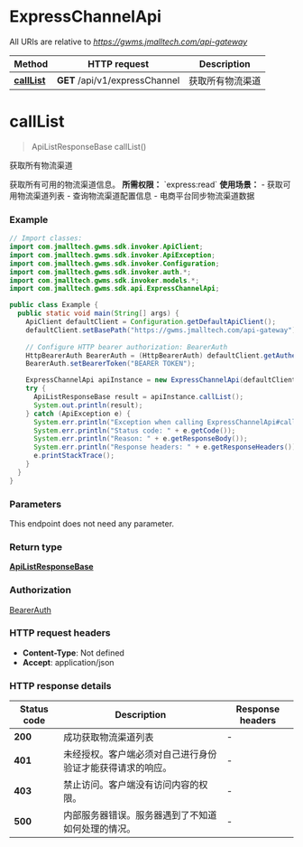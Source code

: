 # ExpressChannelApi

All URIs are relative to *https://gwms.jmalltech.com/api-gateway*

| Method | HTTP request | Description |
|------------- | ------------- | -------------|
| [**callList**](ExpressChannelApi.md#callList) | **GET** /api/v1/expressChannel | 获取所有物流渠道 |


<a id="callList"></a>
# **callList**
> ApiListResponseBase callList()

获取所有物流渠道

获取所有可用的物流渠道信息。  **所需权限：** &#x60;express:read&#x60;  **使用场景：** - 获取可用物流渠道列表 - 查询物流渠道配置信息 - 电商平台同步物流渠道数据 

### Example
```java
// Import classes:
import com.jmalltech.gwms.sdk.invoker.ApiClient;
import com.jmalltech.gwms.sdk.invoker.ApiException;
import com.jmalltech.gwms.sdk.invoker.Configuration;
import com.jmalltech.gwms.sdk.invoker.auth.*;
import com.jmalltech.gwms.sdk.invoker.models.*;
import com.jmalltech.gwms.sdk.api.ExpressChannelApi;

public class Example {
  public static void main(String[] args) {
    ApiClient defaultClient = Configuration.getDefaultApiClient();
    defaultClient.setBasePath("https://gwms.jmalltech.com/api-gateway");
    
    // Configure HTTP bearer authorization: BearerAuth
    HttpBearerAuth BearerAuth = (HttpBearerAuth) defaultClient.getAuthentication("BearerAuth");
    BearerAuth.setBearerToken("BEARER TOKEN");

    ExpressChannelApi apiInstance = new ExpressChannelApi(defaultClient);
    try {
      ApiListResponseBase result = apiInstance.callList();
      System.out.println(result);
    } catch (ApiException e) {
      System.err.println("Exception when calling ExpressChannelApi#callList");
      System.err.println("Status code: " + e.getCode());
      System.err.println("Reason: " + e.getResponseBody());
      System.err.println("Response headers: " + e.getResponseHeaders());
      e.printStackTrace();
    }
  }
}
```

### Parameters
This endpoint does not need any parameter.

### Return type

[**ApiListResponseBase**](ApiListResponseBase.md)

### Authorization

[BearerAuth](../README.md#BearerAuth)

### HTTP request headers

 - **Content-Type**: Not defined
 - **Accept**: application/json

### HTTP response details
| Status code | Description | Response headers |
|-------------|-------------|------------------|
| **200** | 成功获取物流渠道列表 |  -  |
| **401** | 未经授权。客户端必须对自己进行身份验证才能获得请求的响应。 |  -  |
| **403** | 禁止访问。客户端没有访问内容的权限。 |  -  |
| **500** | 内部服务器错误。服务器遇到了不知道如何处理的情况。 |  -  |


